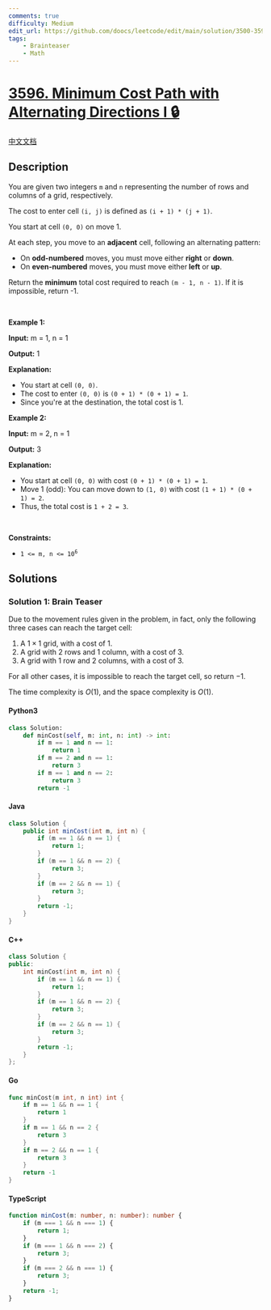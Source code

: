 ```yaml
---
comments: true
difficulty: Medium
edit_url: https://github.com/doocs/leetcode/edit/main/solution/3500-3599/3596.Minimum%20Cost%20Path%20with%20Alternating%20Directions%20I/README_EN.md
tags:
    - Brainteaser
    - Math
---
```


<!-- problem:start -->

# [3596. Minimum Cost Path with Alternating Directions I 🔒](https://leetcode.com/problems/minimum-cost-path-with-alternating-directions-i)

[中文文档](/solution/3500-3599/3596.Minimum%20Cost%20Path%20with%20Alternating%20Directions%20I/README.md)

## Description

<!-- description:start -->

<p>You are given two integers <code>m</code> and <code>n</code> representing the number of rows and columns of a grid, respectively.</p>

<p>The cost to enter cell <code>(i, j)</code> is defined as <code>(i + 1) * (j + 1)</code>.</p>

<p>You start at cell <code>(0, 0)</code> on move 1.</p>

<p>At each step, you move to an <strong>adjacent</strong> cell, following an alternating pattern:</p>

<ul>
	<li>On <strong>odd-numbered</strong> moves, you must move either <strong>right</strong> or <strong>down</strong>.</li>
	<li>On <strong>even-numbered</strong> moves, you must move either<strong> left</strong> or <strong>up</strong>.</li>
</ul>

<p>Return the <strong>minimum</strong> total cost required to reach <code>(m - 1, n - 1)</code>. If it is impossible, return -1.</p>

<p>&nbsp;</p>
<p><strong class="example">Example 1:</strong></p>

<div class="example-block">
<p><strong>Input:</strong> <span class="example-io">m = 1, n = 1</span></p>

<p><strong>Output:</strong> <span class="example-io">1</span></p>

<p><strong>Explanation:</strong></p>

<ul>
	<li>You start at cell <code>(0, 0)</code>.</li>
	<li>The cost to enter <code>(0, 0)</code> is <code>(0 + 1) * (0 + 1) = 1</code>.</li>
	<li>Since you&#39;re at the destination, the total cost is 1.</li>
</ul>
</div>

<p><strong class="example">Example 2:</strong></p>

<div class="example-block">
<p><strong>Input:</strong> <span class="example-io">m = 2, n = 1</span></p>

<p><strong>Output:</strong> <span class="example-io">3</span></p>

<p><strong>Explanation:</strong></p>

<ul>
	<li>You start at cell <code>(0, 0)</code> with cost <code>(0 + 1) * (0 + 1) = 1</code>.</li>
	<li>Move 1 (odd): You can move down to <code>(1, 0)</code> with cost <code>(1 + 1) * (0 + 1) = 2</code>.</li>
	<li>Thus, the total cost is <code>1 + 2 = 3</code>.</li>
</ul>
</div>

<p>&nbsp;</p>
<p><strong>Constraints:</strong></p>

<ul>
	<li><code>1 &lt;= m, n &lt;= 10<sup>6</sup></code></li>
</ul>

<!-- description:end -->

## Solutions

<!-- solution:start -->

### Solution 1: Brain Teaser

Due to the movement rules given in the problem, in fact, only the following three cases can reach the target cell:

1. A $1 \times 1$ grid, with a cost of $1$.
2. A grid with $2$ rows and $1$ column, with a cost of $3$.
3. A grid with $1$ row and $2$ columns, with a cost of $3$.

For all other cases, it is impossible to reach the target cell, so return $-1$.

The time complexity is $O(1)$, and the space complexity is $O(1)$.

<!-- tabs:start -->

#### Python3

```python
class Solution:
    def minCost(self, m: int, n: int) -> int:
        if m == 1 and n == 1:
            return 1
        if m == 2 and n == 1:
            return 3
        if m == 1 and n == 2:
            return 3
        return -1
```

#### Java

```java
class Solution {
    public int minCost(int m, int n) {
        if (m == 1 && n == 1) {
            return 1;
        }
        if (m == 1 && n == 2) {
            return 3;
        }
        if (m == 2 && n == 1) {
            return 3;
        }
        return -1;
    }
}
```

#### C++

```cpp
class Solution {
public:
    int minCost(int m, int n) {
        if (m == 1 && n == 1) {
            return 1;
        }
        if (m == 1 && n == 2) {
            return 3;
        }
        if (m == 2 && n == 1) {
            return 3;
        }
        return -1;
    }
};
```

#### Go

```go
func minCost(m int, n int) int {
	if m == 1 && n == 1 {
		return 1
	}
	if m == 1 && n == 2 {
		return 3
	}
	if m == 2 && n == 1 {
		return 3
	}
	return -1
}
```

#### TypeScript

```ts
function minCost(m: number, n: number): number {
    if (m === 1 && n === 1) {
        return 1;
    }
    if (m === 1 && n === 2) {
        return 3;
    }
    if (m === 2 && n === 1) {
        return 3;
    }
    return -1;
}
```

<!-- tabs:end -->

<!-- solution:end -->

<!-- problem:end -->
